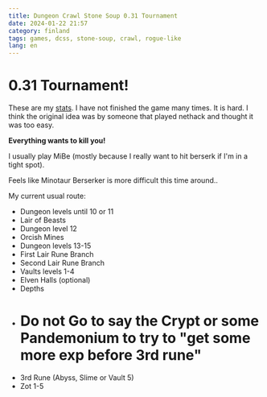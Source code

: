 ```yaml
---
title: Dungeon Crawl Stone Soup 0.31 Tournament
date: 2024-01-22 21:57
category: finland
tags: games, dcss, stone-soup, crawl, rogue-like
lang: en
---
```


0.31 Tournament!
===

These are my [stats](https://crawl.develz.org/tournament/0.31/players/martbhell.html). I have not finished the game many times. It is hard. I think the original idea was by someone that played nethack and thought it was too easy.

**Everything wants to kill you!**

I usually play MiBe (mostly because I really want to hit berserk if I'm in a tight spot).

Feels like Minotaur Berserker is more difficult this time around..

My current usual route:

- Dungeon levels until 10 or 11
- Lair of Beasts
- Dungeon level 12
- Orcish Mines
- Dungeon levels 13-15
- First Lair Rune Branch
- Second Lair Rune Branch
- Vaults levels 1-4
- Elven Halls (optional)
- Depths
- # Do not Go to say the Crypt or some Pandemonium to try to "get some more exp before 3rd rune"
- 3rd Rune (Abyss, Slime or Vault 5)
- Zot 1-5
